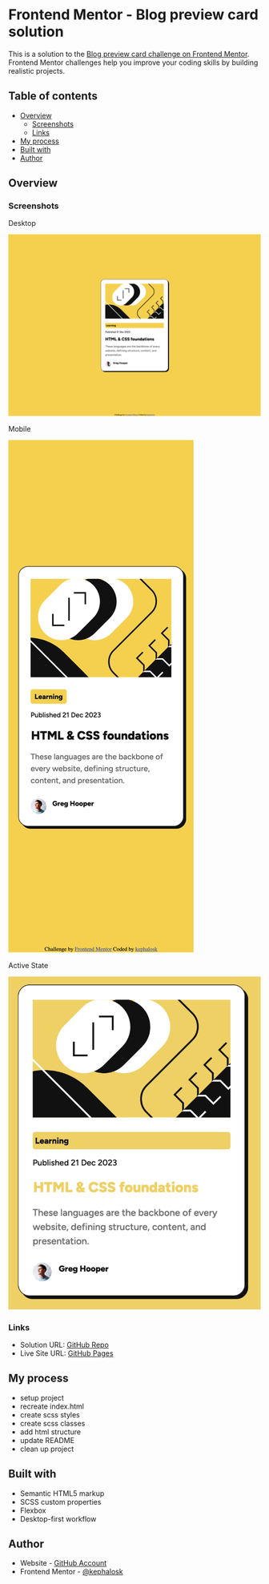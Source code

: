 # Frontend Mentor - Blog preview card solution

This is a solution to the [Blog preview card challenge on Frontend Mentor](https://www.frontendmentor.io/challenges/blog-preview-card-ckPaj01IcS). Frontend Mentor challenges help you improve your coding skills by building realistic projects. 

## Table of contents

- [Overview](#overview)
  - [Screenshots](#screenshots)
  - [Links](#links)
- [My process](#my-process)
- [Built with](#built-with)
- [Author](#author)

## Overview

### Screenshots

Desktop

![Desktop](screenshots/desktop.png)

Mobile

![Mobile](screenshots/mobile.png)

Active State

![Active](screenshots/active.png)

### Links

- Solution URL: [GitHub Repo](https://github.com/kephalosk/blog-preview-card)
- Live Site URL: [GitHub Pages](https://kephalosk.github.io/blog-preview-card/)

## My process

- setup project
- recreate index.html
- create scss styles
- create scss classes
- add html structure
- update README
- clean up project

## Built with

- Semantic HTML5 markup
- SCSS custom properties
- Flexbox
- Desktop-first workflow

## Author

- Website - [GitHub Account](https://github.com/kephalosk/)
- Frontend Mentor - [@kephalosk](https://www.frontendmentor.io/profile/kephalosk)
